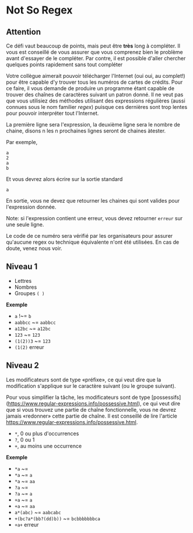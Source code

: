 # Not So Regex

## Attention

Ce défi vaut beaucoup de points, mais peut être **très** long à compléter. Il
vous est conseillé de vous assurer que vous comprenez bien le problème avant d'essayer de le compléter. Par contre, il est possible d'aller chercher
quelques points rapidement sans tout compléter

Votre collègue aimerait pouvoir télécharger l'Internet (oui oui, au complet!) pour être capable d'y
trouver tous les numéros de cartes de crédits. Pour ce faire, il vous
demande de produire un programme étant capable de trouver des chaînes de
caractères suivant un patron donné. Il ne veut pas que vous utilisiez des méthodes
utilisant des expressions régulières (aussi connues sous le nom familier _regex_) puisque ces dernières sont trop lentes pour pouvoir interpréter tout l'Internet.

La première ligne sera l'expression, la deuxième ligne sera le nombre de chaine, disons n  les n prochaines lignes seront de chaines àtester.

Par exemple,

```
a
2
a
b
```

Et vous devrez alors écrire sur la sortie standard
```
a
```

En sortie, vous ne devez que retourner les chaines qui sont valides pour l'expression donnée.

Note: si l'expression contient une erreur, vous devez retourner `erreur` sur une seule ligne.

Le code de ce numéro sera vérifié par les organisateurs pour assurer qu'aucune regex ou
technique équivalente n'ont été utilisées. En cas de doute, venez nous voir.

## Niveau 1
- Lettres
- Nombres
- Groupes `( )`

**Exemple**
- `a` !~= `b`
- `aabbcc` ~= `aabbcc`
- `a12bc` ~= `a12bc`
- `123` ~= `123`
- `(1(2))3` ~= `123`
- `(1(2)` erreur

## Niveau 2
Les modificateurs sont de type «préfixe», ce qui veut dire que la modification
s'applique sur le caractère suivant (ou le groupe suivant).

Pour vous simplifier la tâche, les modificateurs sont de type [possessifs]
(https://www.regular-expressions.info/possessive.html), ce qui veut dire que si
vous trouvez une partie de chaîne fonctionnelle, vous ne devrez jamais
«redonner» cette partie de chaîne. Il est conseillé de lire l'article
https://www.regular-expressions.info/possessive.html.

- `*`, 0 ou plus d'occurrences
- `?`, 0 ou 1
- `+`, au moins une occurrence

**Exemple**
- `*a` ~= ` `
- `*a` ~= `a`
- `*a` ~= `aa`
- `?a` ~= ` `
- `?a` ~= `a`
- `+a` ~= `a`
- `+a` ~= `aa`
- `a*(abc)` ~= `aabcabc`
- `+(bc?a*(bb?(dd)b))` ~= `bcbbbbbbbca`
- `+a+` erreur

